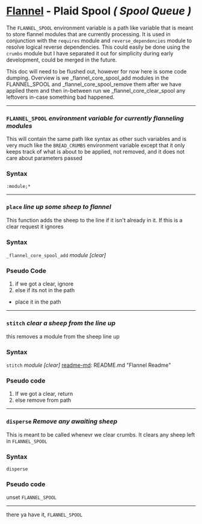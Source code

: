 # [Flannel][readme-md] - Plaid Spool *( Spool Queue )*

The `FLANNEL_SPOOL` environment variable is a path like variable that is meant to store flannel modules that are currently processing. It is used in conjunction with the `requires` module and `reverse_dependencies` module to resolve logical reverse dependencies. This could easily be done using the `crumbs` module but I have separated it out for simplicity during early development, could be merged in the future.

This doc will need to be flushed out, however for now here is some code dumping. Overview is we _flannel_core_spool_add modules in the FLANNEL_SPOOL and _flannel_core_spool_remove them after we have applied them and then in-between run we _flannel_core_clear_spool any leftovers in-case something bad happened.

---

### `FLANNEL_SPOOL` *environment variable for currently flanneling modules*

This will contain the same path like syntax as other such variables and is very much like the `BREAD_CRUMBS` environment variable except that it only keeps track of what is about to be applied, not removed, and it does not care about parameters passed

### Syntax

`:module;*`

---

### `place` *line up some sheep to flannel*

This function adds the sheep to the line if it isn't already in it.
If this is a clear request it ignores

### Syntax

`_flannel_core_spool_add` *module [clear]*

### Pseudo Code

1. if we got a clear, ignore
2. else if its not in the path
  - place it in the path

---

### `stitch` *clear a sheep from the line up*

this removes a module from the sheep line up

### Syntax

`stitch` *module [clear]*
[readme-md]: README.md "Flannel Readme"

### Pseudo code

1. If we got a clear, return
2. else remove from path

---

### `disperse` *Remove any awaiting sheep*

This is meant to be called whenevr we clear crumbs. It clears any sheep left in `FLANNEL_SPOOL`

### Syntax

`disperse`

### Pseudo code

unset `FLANNEL_SPOOL`

---

there ya have it, `FLANNEL_SPOOL`

[readme-md]: ../README.md "Flannel Readme"
